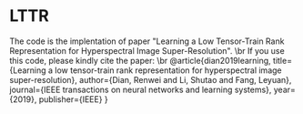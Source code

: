 # LTTR
The code is the implentation of paper "Learning a Low Tensor-Train Rank Representation for Hyperspectral Image Super-Resolution". 
\br If you use this code, please kindly cite the paper:
\br @article{dian2019learning,
  title={Learning a low tensor-train rank representation for hyperspectral image super-resolution},
  author={Dian, Renwei and Li, Shutao and Fang, Leyuan},
  journal={IEEE transactions on neural networks and learning systems},
  year={2019},
  publisher={IEEE}
}
